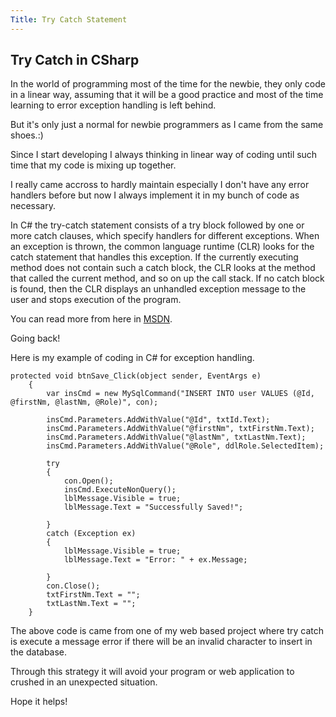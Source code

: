 ```yaml
---
Title: Try Catch Statement
---
```


## Try Catch in CSharp
In the world of programming most of the time for the newbie, they only code in a linear way, assuming that it will be a good practice
and most of the time learning to error exception handling is left behind. 

But it's only just a normal for newbie programmers as I came from the same shoes.:)

Since I start developing I always thinking in linear way of coding until such time that my code is mixing up together.

I really came accross to hardly maintain especially I don't have any error handlers before but now I always implement it in my bunch of
code as necessary.

In C# the try-catch statement consists of a try block followed by one or more catch clauses, which specify handlers for different 
exceptions. When an exception is thrown, the common language runtime (CLR) looks for the catch statement that handles this exception. 
If the currently executing method does not contain such a catch block, the CLR looks at the method that called the current method, 
and so on up the call stack. If no catch block is found, then the CLR displays an unhandled exception message to the user and stops 
execution of the program.

You can read more from here in [MSDN](https://msdn.microsoft.com/en-us/library/0yd65esw(v=vs.90).aspx).

Going back! 

Here is my example of coding in C# for exception handling.

```
protected void btnSave_Click(object sender, EventArgs e)
    {
        var insCmd = new MySqlCommand("INSERT INTO user VALUES (@Id, @firstNm, @lastNm, @Role)", con);

        insCmd.Parameters.AddWithValue("@Id", txtId.Text);
        insCmd.Parameters.AddWithValue("@firstNm", txtFirstNm.Text);
        insCmd.Parameters.AddWithValue("@lastNm", txtLastNm.Text);
        insCmd.Parameters.AddWithValue("@Role", ddlRole.SelectedItem);

        try
        {
            con.Open();
            insCmd.ExecuteNonQuery();
            lblMessage.Visible = true;
            lblMessage.Text = "Successfully Saved!";
            
        }
        catch (Exception ex)
        {
            lblMessage.Visible = true;
            lblMessage.Text = "Error: " + ex.Message;

        }
        con.Close();
        txtFirstNm.Text = "";
        txtLastNm.Text = "";
    }
```
The above code is came from one of my web based project where try catch is execute a message error if there will be an invalid character
to insert in the database.

Through this strategy it will avoid your program or web application to crushed in an unexpected situation.

Hope it helps!
